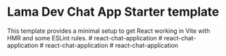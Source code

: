 # Lama Dev Chat App Starter template

This template provides a minimal setup to get React working in Vite with HMR and some ESLint rules.
#   r e a c t - c h a t - a p p l i c a t i o n  
 #   r e a c t - c h a t - a p p l i c a t i o n  
 #   r e a c t - c h a t - a p p l i c a t i o n  
 #   r e a c t - c h a t - a p p l i c a t i o n  
 